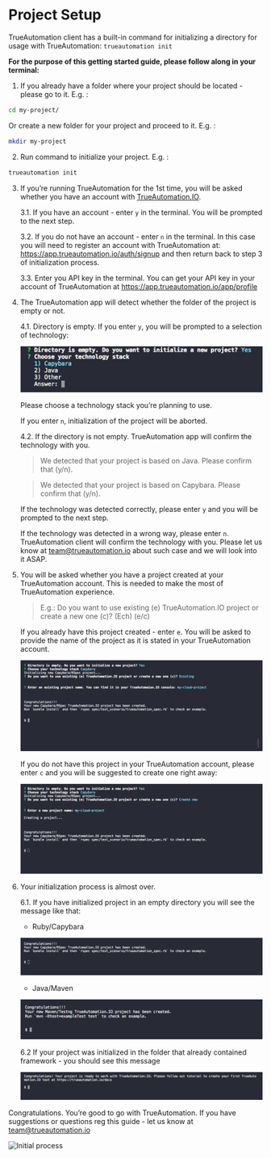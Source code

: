 # Project Setup

TrueAutomation client has a built-in command for initializing a directory for usage with TrueAutomation: `trueautomation init`

**For the purpose of this getting started guide, please follow along in your terminal:**

1. If you already have a folder where your project should be located - please go to it. E.g. :
```bash
cd my-project/
```
Or create a new folder for your project and proceed to it. E.g. :
```bash
mkdir my-project
```
2. Run command to initialize your project. E.g. :
```bash
trueautomation init
```
3. If you’re running TrueAutomation for the 1st time, you will be asked whether you have an account with [TrueAutomation.IO](https://trueautomation.io).

    3.1. If you have an account - enter `y` in the terminal. You will be prompted to the next step.

    3.2. If you do not have an account - enter `n` in the terminal. In this case you will need to register an account with TrueAutomation at: https://app.trueautomation.io/auth/signup and then return back to step 3 of initialization process.

    3.3. Enter you API key in the terminal. You can get your API key in your account of TrueAutomation at https://app.trueautomation.io/app/profile
4. The TrueAutomation app will detect whether the folder of the project is empty or not.

    4.1. Directory is empty. If you enter `y`,  you will be prompted to a selection of technology:

   ![Technology stack](../_images/technology.png 'Technology stack')

    Please choose a technology stack you’re planning to use.

    If you enter `n`, initialization of the project will be aborted.

    4.2. If the directory is not empty. TrueAutomation app will confirm the technology with you.

    > We detected that your project is based on Java. Please confirm that (y/n).

    > We detected that your project is based on Capybara. Please confirm that (y/n).

    If the technology was detected correctly, please enter `y` and you will be prompted to the next step.

    If the technology was detected in a wrong way, please enter `n`. TrueAutomation client will confirm the technology with you. Please let us know at [team@trueautomation.io](mailto:team@trueautomation.io) about such case and we will look into it ASAP.

5. You will be asked whether you have a project created at your TrueAutomation account. This is needed to make the most of TrueAutomation experience.

   > E.g.: Do you want to use existing (e) TrueAutomation.IO project or create a new one (c)? (Ech) (e/c)

    If you already have this project created - enter `e`. You will be asked to provide the name of the project as it is stated in your TrueAutomation account.

    ![Existing project](../_images/use-existing-project.png 'Existing project')

    If you do not have this project in your TrueAutomation account, please enter `c` and you will be suggested to create one right away:

    ![New project](../_images/use-new-project.png 'New project')

6. Your initialization process is almost over.

   6.1. If you have initialized project in an empty directory you will see the message like that:

     * Ruby/Capybara

     ![Capybara congratulations](../_images/capybara-congratulations.png 'Capybara congratulations')

     * Java/Maven

     ![Java/Maven congratulations](../_images/java-congratulations.png 'Java/Maven congratulations')

   6.2 If your project was initialized in the folder that already contained framework - you should see this message

     ![Congratulations](../_images/congrat-update.png 'Congratulations')

Congratulations. You’re good to go with TrueAutomation. If you have suggestions or questions reg this guide - let us know at [team@trueautomation.io](mailto:team@trueautomation.io)


 ![Initial process](../_gif/init-ta.gif 'Initial process')
